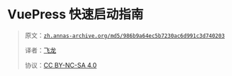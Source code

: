 # VuePress 快速启动指南

> 原文：[`zh.annas-archive.org/md5/986b9a64ec5b7230ac6d991c3d740203`](https://zh.annas-archive.org/md5/986b9a64ec5b7230ac6d991c3d740203)
> 
> 译者：[飞龙](https://github.com/wizardforcel)
> 
> 协议：[CC BY-NC-SA 4.0](http://creativecommons.org/licenses/by-nc-sa/4.0/)